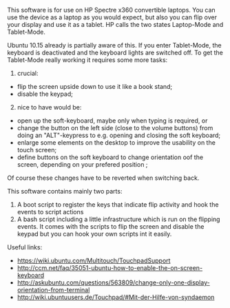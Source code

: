 This software is for use on HP Spectre x360 convertible laptops. You can use the device as a laptop as you would expect, but also you can flip over your display and use it as a tablet. HP calls the two states Laptop-Mode and Tablet-Mode.

Ubuntu 10.15 already is partially aware of this. If you enter Tablet-Mode, the keyboard is deactivated and the keyboard lights are switched off. To get the Tablet-Mode really working it requires some more tasks:

1. crucial:
  * flip the screen upside down to use it like a book stand;
  * disable the keypad;
2. nice to have would be:
  * open up the soft-keyboard, maybe only when typing is required, or
  * change the button on the left side (close to the volume buttons) from doing an "ALT"-keypress to e.g. opening and closing the soft keyboard;
  * enlarge some elements on the desktop to improve the usability on the touch screen;
  * define buttons on the soft keyboard to change orientation oof the screen, depending on your prefered position ; 

Of course these changes have to be reverted when switching back.

This software contains mainly two parts: 

1. A boot script to register the keys that indicate flip activity and hook the events to script actions
2. A bash script including a little infrastructure which is run on the flipping events. It comes with the scripts to flip the screen and disable the keypad but you can hook your own scripts int it easily. 


Useful links:

* https://wiki.ubuntu.com/Multitouch/TouchpadSupport 
* http://ccm.net/faq/35051-ubuntu-how-to-enable-the-on-screen-keyboard
* http://askubuntu.com/questions/563809/change-only-one-display-orientation-from-terminal
* http://wiki.ubuntuusers.de/Touchpad/#Mit-der-Hilfe-von-syndaemon
